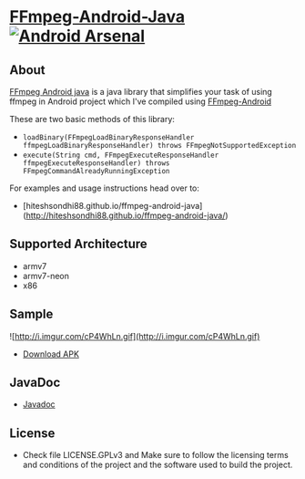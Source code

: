 [FFmpeg-Android-Java](http://hiteshsondhi88.github.io/ffmpeg-android-java/) [![Android Arsenal](https://img.shields.io/badge/Android%20Arsenal-FFmpeg--Android--Java-brightgreen.svg?style=flat)](https://android-arsenal.com/details/1/931)
==============

## About 
[FFmpeg Android java](http://hiteshsondhi88.github.io/ffmpeg-android-java/) is a java library that simplifies your task of using ffmpeg in Android project which I've compiled using [FFmpeg-Android](http://hiteshsondhi88.github.io/ffmpeg-android/)

These are two basic methods of this library:

* `loadBinary(FFmpegLoadBinaryResponseHandler ffmpegLoadBinaryResponseHandler) throws FFmpegNotSupportedException`
* `execute(String cmd, FFmpegExecuteResponseHandler ffmpegExecuteResponseHandler) throws FFmpegCommandAlreadyRunningException`

For examples and usage instructions head over to:
* [hiteshsondhi88.github.io/ffmpeg-android-java] (http://hiteshsondhi88.github.io/ffmpeg-android-java/) 

## Supported Architecture
* armv7
* armv7-neon
* x86

## Sample
![http://i.imgur.com/cP4WhLn.gif](http://i.imgur.com/cP4WhLn.gif)
* [Download APK](https://github.com/hiteshsondhi88/ffmpeg-android-java/releases/download/v0.2.1/app-debug.apk)

## JavaDoc
* [Javadoc](http://hiteshsondhi88.github.io/ffmpeg-android-java/docs/)

## License
* Check file LICENSE.GPLv3 and Make sure to follow the licensing terms and conditions of the project and the software used to build the project.
